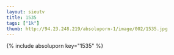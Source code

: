 ```yaml
--- 
layout: sieutv
title: 1535
tags: ["1k"]
thumb: http://94.23.248.219/absoluporn-1/image/002/1535.jpg
---
```

{% include absoluporn key="1535" %} 
